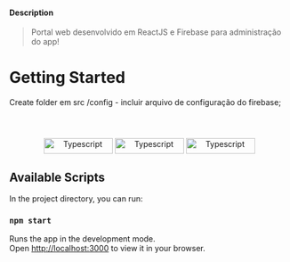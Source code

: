 <h4>Description</h4>
<blockquote>
  <p>Portal web desenvolvido em ReactJS e Firebase para administração do app!</p>
</blockquote>

# Getting Started

Create folder em src
/config - incluir arquivo de configuração do firebase;

#

<div align="center"><br>
  <img align="center" alt="Typescript" height="28" width="124" src="https://img.shields.io/badge/React-20232A?style=for-the-badge&logo=react&logoColor=61DAFB">
  <img align="center" alt="Typescript" height="28" width="124" src="https://img.shields.io/badge/Bootstrap-563D7C?style=for-the-badge&logo=bootstrap&logoColor=white">
  <img align="center" alt="Typescript" height="28" width="124" src="https://img.shields.io/badge/React_Native-20232A?style=for-the-badge&logo=react&logoColor=61DAFB">
</div>

## Available Scripts

In the project directory, you can run:

### `npm start`

Runs the app in the development mode.\
Open [http://localhost:3000](http://localhost:3000) to view it in your browser.

